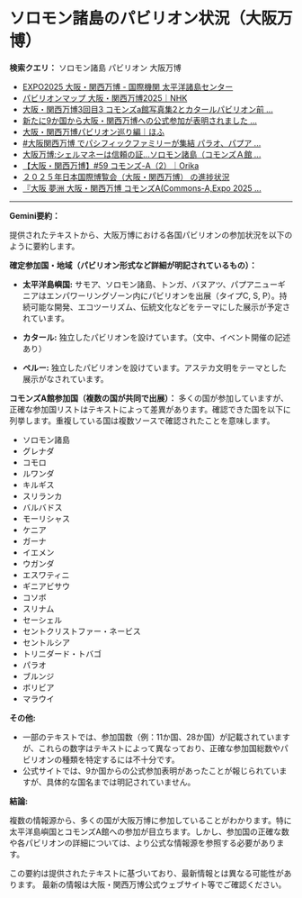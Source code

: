 # ソロモン諸島のパビリオン状況（大阪万博）

**検索クエリ：** ソロモン諸島 パビリオン 大阪万博

- [EXPO2025 大阪・関西万博 - 国際機関 太平洋諸島センター](https://pic.or.jp/featured_word/10255/)
- [パビリオンマップ 大阪・関西万博2025｜NHK](https://www3.nhk.or.jp/news/special/osaka_expo/pavilion/)
- [大阪・関西万博3回目3 コモンズa館写真集2とカタールパビリオン前 ...](https://ameblo.jp/bomuu/entry-12895014892.html)
- [新たに9か国から大阪・関西万博への公式参加が表明されました ...](https://www.expo2025.or.jp/news/news-20220531-01/)
- [大阪・関西万博パビリオン巡り編｜ほふ](https://note.com/matugeya/n/nedf39f8182d6)
- [#大阪関西万博 でパシフィックファミリーが集結 パラオ、パプア ...](https://www.instagram.com/p/DLBl9BHzbct/)
- [大阪万博:シェルマネーは信頼の証…ソロモン諸島（コモンズＡ館 ...](https://www.yomiuri.co.jp/expo2025/now/20250523-OYO1T50009/)
- [【大阪・関西万博】#59 コモンズ-A（2）｜Orika](https://note.com/orika_1101/n/n42ce5b4d304b)
- [２０２５年日本国際博覧会（大阪・関西万博） の進捗状況](https://www.cas.go.jp/jp/seisaku/expo_suisin_honbu/kankei_renraku/dai5/siryou1.pdf)
- [『大阪 夢洲 大阪・関西万博 コモンズA(Commons-A,Expo 2025 ...](https://4travel.jp/travelogue/11979428)


---

**Gemini要約：**

提供されたテキストから、大阪万博における各国パビリオンの参加状況を以下のように要約します。

**確定参加国・地域（パビリオン形式など詳細が明記されているもの）：**

* **太平洋島嶼国:**  サモア、ソロモン諸島、トンガ、バヌアツ、パプアニューギニアはエンパワーリングゾーン内にパビリオンを出展（タイプC, S, P）。持続可能な開発、エコツーリズム、伝統文化などをテーマにした展示が予定されています。

* **カタール:**  独立したパビリオンを設けています。（文中、イベント開催の記述あり）

* **ペルー:** 独立したパビリオンを設けています。アステカ文明をテーマとした展示がなされています。

**コモンズA館参加国（複数の国が共同で出展）：**  多くの国が参加していますが、正確な参加国リストはテキストによって差異があります。確認できた国を以下に列挙します。重複している国は複数ソースで確認されたことを意味します。

* ソロモン諸島
* グレナダ
* コモロ
* ルワンダ
* キルギス
* スリランカ
* バルバドス
* モーリシャス
* ケニア
* ガーナ
* イエメン
* ウガンダ
* エスワティニ
* ギニアビサウ
* コソボ
* スリナム
* セーシェル
* セントクリストファー・ネービス
* セントルシア
* トリニダード・トバゴ
* パラオ
* ブルンジ
* ボリビア
* マラウイ


**その他:**

* 一部のテキストでは、参加国数（例：11か国、28か国）が記載されていますが、これらの数字はテキストによって異なっており、正確な参加国総数やパビリオンの種類を特定するには不十分です。
* 公式サイトでは、9か国からの公式参加表明があったことが報じられていますが、具体的な国名までは明記されていません。

**結論:**

複数の情報源から、多くの国が大阪万博に参加していることがわかります。特に太平洋島嶼国とコモンズA館への参加が目立ちます。しかし、参加国の正確な数や各パビリオンの詳細については、より公式な情報源を参照する必要があります。


この要約は提供されたテキストに基づいており、最新情報とは異なる可能性があります。 最新の情報は大阪・関西万博公式ウェブサイト等でご確認ください。

